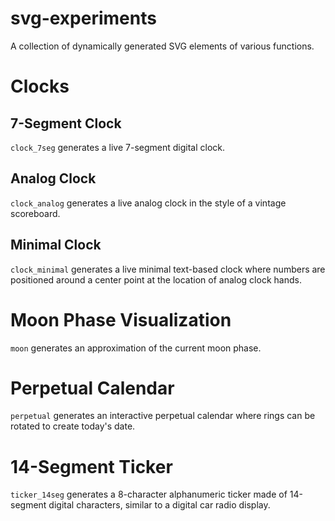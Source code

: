 # svg-experiments
A collection of dynamically generated SVG elements of various functions.

# Clocks
## 7-Segment Clock
`clock_7seg` generates a live 7-segment digital clock.

## Analog Clock
`clock_analog` generates a live analog clock in the style of a vintage scoreboard.

## Minimal Clock
`clock_minimal` generates a live minimal text-based clock where numbers are positioned around a center point at the location of analog clock hands.

# Moon Phase Visualization
`moon` generates an approximation of the current moon phase.

# Perpetual Calendar
`perpetual` generates an interactive perpetual calendar where rings can be rotated to create today's date.

# 14-Segment Ticker
`ticker_14seg` generates a 8-character alphanumeric ticker made of 14-segment digital characters, similar to a digital car radio display.